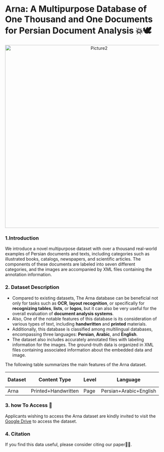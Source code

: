 # Arna: A Multipurpose Database of One Thousand and One Documents for Persian Document Analysis :boom:🕊️
  <div align="center">
    <img src="https://github.com/user-attachments/assets/dd890e30-426c-40fb-a81f-948855d885df" alt="Picture2" width="600">
</div>

### 1.Introduction
We introduce a novel multipurpose dataset with over a thousand real-world examples of Persian documents and texts, including categories such as illustrated books, catalogs, newspapers, and scientific articles. The components of these documents are labeled into seven different categories, and the images are accompanied by XML files containing the annotation information. 

### 2. Dataset Description

* Compared to existing datasets, The Arna database can be beneficial not only for tasks such as **OCR**, **layout recognition**, or specifically for **recognizing tables**, **lists**, or **logos**, but it can also be very useful for the overall evaluation of **document analysis systems**.
* Also, One of the notable features of this database is its consideration of various types of text, including **handwritten** and **printed** materials.
* Additionally, this database is classified among multilingual databases, encompassing three languages: **Persian**, **Arabic**, and **English**.
* The dataset also includes accurately annotated files with labeling information for the images. The ground-truth data is organized in XML files containing associated information about the embedded data and image.

The following table summarizes the main features of the Arna dataset.

<div align="center">

| Dataset | Content Type | Level | Language | Layout Recognition | OCR | Classification | Logo Detection | list Detection | Table Recognition | Table Detection | Year |
|-------|-------|-------|-------|-------|-------|-------|-------|-------|--------|--------|--------|
| Arna | Printed+Handwritten | Page | Persian+Arabic+English | :white_check_mark: | :white_check_mark: | :white_check_mark: | :white_check_mark: | :white_check_mark: | :white_check_mark: | :white_check_mark: | 2024 |

</div>

### 3. how To Access 🤔
Applicants wishing to access the Arna dataset are kindly invited to visit the [Google Drive](LINK) to access the dataset.

### 4. Citation
If you find this data useful, please consider citing our paper🙏🌹.
